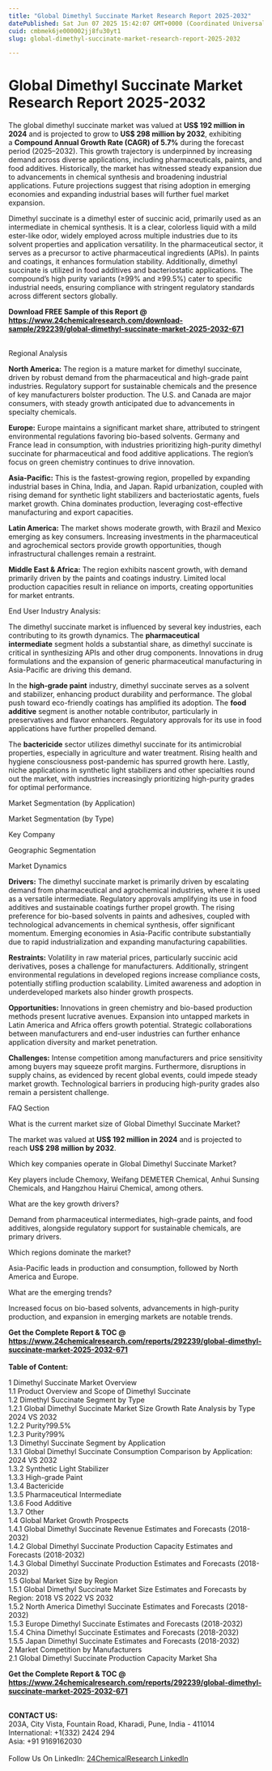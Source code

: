 ```yaml
---
title: "Global Dimethyl Succinate Market Research Report 2025-2032"
datePublished: Sat Jun 07 2025 15:42:07 GMT+0000 (Coordinated Universal Time)
cuid: cmbmek6je000002jj8fu30yt1
slug: global-dimethyl-succinate-market-research-report-2025-2032

---
```


# Global Dimethyl Succinate Market Research Report 2025-2032

<p>The global dimethyl succinate market was valued at <strong>US$ 192 million in 2024</strong> and is projected to grow to <strong>US$ 298 million by 2032</strong>, exhibiting a <strong>Compound Annual Growth Rate (CAGR) of 5.7%</strong> during the forecast period (2025–2032). This growth trajectory is underpinned by increasing demand across diverse applications, including pharmaceuticals, paints, and food additives. Historically, the market has witnessed steady expansion due to advancements in chemical synthesis and broadening industrial applications. Future projections suggest that rising adoption in emerging economies and expanding industrial bases will further fuel market expansion.</p><p>
</p><p>Dimethyl succinate is a dimethyl ester of succinic acid, primarily used as an intermediate in chemical synthesis. It is a clear, colorless liquid with a mild ester-like odor, widely employed across multiple industries due to its solvent properties and application versatility. In the pharmaceutical sector, it serves as a precursor to active pharmaceutical ingredients (APIs). In paints and coatings, it enhances formulation stability. Additionally, dimethyl succinate is utilized in food additives and bacteriostatic applications. The compound’s high purity variants (≥99% and ≥99.5%) cater to specific industrial needs, ensuring compliance with stringent regulatory standards across different sectors globally.</p><div><b>Download FREE Sample of this Report @ 
            <a href="https://www.24chemicalresearch.com/download-sample/292239/global-dimethyl-succinate-market-2025-2032-671">
            https://www.24chemicalresearch.com/download-sample/292239/global-dimethyl-succinate-market-2025-2032-671</a></b></div><br><p>
Regional Analysis</p><p>
</p><p><strong>North America:</strong> The region is a mature market for dimethyl succinate, driven by robust demand from the pharmaceutical and high-grade paint industries. Regulatory support for sustainable chemicals and the presence of key manufacturers bolster production. The U.S. and Canada are major consumers, with steady growth anticipated due to advancements in specialty chemicals.</p><p>
</p><p><strong>Europe:</strong> Europe maintains a significant market share, attributed to stringent environmental regulations favoring bio-based solvents. Germany and France lead in consumption, with industries prioritizing high-purity dimethyl succinate for pharmaceutical and food additive applications. The region’s focus on green chemistry continues to drive innovation.</p><p>
</p><p><strong>Asia-Pacific:</strong> This is the fastest-growing region, propelled by expanding industrial bases in China, India, and Japan. Rapid urbanization, coupled with rising demand for synthetic light stabilizers and bacteriostatic agents, fuels market growth. China dominates production, leveraging cost-effective manufacturing and export capacities.</p><p>
</p><p><strong>Latin America:</strong> The market shows moderate growth, with Brazil and Mexico emerging as key consumers. Increasing investments in the pharmaceutical and agrochemical sectors provide growth opportunities, though infrastructural challenges remain a restraint.</p><p>
</p><p><strong>Middle East &amp; Africa:</strong> The region exhibits nascent growth, with demand primarily driven by the paints and coatings industry. Limited local production capacities result in reliance on imports, creating opportunities for market entrants.</p><p>
End User Industry Analysis:</p><p>
</p><p>The dimethyl succinate market is influenced by several key industries, each contributing to its growth dynamics. The <strong>pharmaceutical intermediate</strong> segment holds a substantial share, as dimethyl succinate is critical in synthesizing APIs and other drug components. Innovations in drug formulations and the expansion of generic pharmaceutical manufacturing in Asia-Pacific are driving this demand.</p><p>
</p><p>In the <strong>high-grade paint</strong> industry, dimethyl succinate serves as a solvent and stabilizer, enhancing product durability and performance. The global push toward eco-friendly coatings has amplified its adoption. The <strong>food additive</strong> segment is another notable contributor, particularly in preservatives and flavor enhancers. Regulatory approvals for its use in food applications have further propelled demand.</p><p>
</p><p>The <strong>bactericide</strong> sector utilizes dimethyl succinate for its antimicrobial properties, especially in agriculture and water treatment. Rising health and hygiene consciousness post-pandemic has spurred growth here. Lastly, niche applications in synthetic light stabilizers and other specialties round out the market, with industries increasingly prioritizing high-purity grades for optimal performance.</p><p>
Market Segmentation (by Application)</p><p>
</p><p>
Market Segmentation (by Type)</p><p>
</p><p>
Key Company</p><p>
</p><p>
Geographic Segmentation</p><p>
</p><p>
Market Dynamics</p><p>
</p><p><strong>Drivers:</strong> The dimethyl succinate market is primarily driven by escalating demand from pharmaceutical and agrochemical industries, where it is used as a versatile intermediate. Regulatory approvals amplifying its use in food additives and sustainable coatings further propel growth. The rising preference for bio-based solvents in paints and adhesives, coupled with technological advancements in chemical synthesis, offer significant momentum. Emerging economies in Asia-Pacific contribute substantially due to rapid industrialization and expanding manufacturing capabilities.</p><p>
</p><p><strong>Restraints:</strong> Volatility in raw material prices, particularly succinic acid derivatives, poses a challenge for manufacturers. Additionally, stringent environmental regulations in developed regions increase compliance costs, potentially stifling production scalability. Limited awareness and adoption in underdeveloped markets also hinder growth prospects.</p><p>
</p><p><strong>Opportunities:</strong> Innovations in green chemistry and bio-based production methods present lucrative avenues. Expansion into untapped markets in Latin America and Africa offers growth potential. Strategic collaborations between manufacturers and end-user industries can further enhance application diversity and market penetration.</p><p>
</p><p><strong>Challenges:</strong> Intense competition among manufacturers and price sensitivity among buyers may squeeze profit margins. Furthermore, disruptions in supply chains, as evidenced by recent global events, could impede steady market growth. Technological barriers in producing high-purity grades also remain a persistent challenge.</p><p>
FAQ Section</p><p>
What is the current market size of Global Dimethyl Succinate Market?</p><p>
</p><p>The market was valued at <strong>US$ 192 million in 2024</strong> and is projected to reach <strong>US$ 298 million by 2032</strong>.</p><p>
Which key companies operate in Global Dimethyl Succinate Market?</p><p>
</p><p>Key players include Chemoxy, Weifang DEMETER Chemical, Anhui Sunsing Chemicals, and Hangzhou Hairui Chemical, among others.</p><p>
What are the key growth drivers?</p><p>
</p><p>Demand from pharmaceutical intermediates, high-grade paints, and food additives, alongside regulatory support for sustainable chemicals, are primary drivers.</p><p>
Which regions dominate the market?</p><p>
</p><p>Asia-Pacific leads in production and consumption, followed by North America and Europe.</p><p>
What are the emerging trends?</p><p>
</p><p>Increased focus on bio-based solvents, advancements in high-purity production, and expansion in emerging markets are notable trends.</p>

<div><b>Get the Complete Report & TOC @ 
            <a href="https://www.24chemicalresearch.com/reports/292239/global-dimethyl-succinate-market-2025-2032-671">
            https://www.24chemicalresearch.com/reports/292239/global-dimethyl-succinate-market-2025-2032-671</a></b></div><br>
            <b>Table of Content:</b><p>1 Dimethyl Succinate Market Overview<br />
    1.1 Product Overview and Scope of Dimethyl Succinate<br />
    1.2 Dimethyl Succinate Segment by Type<br />
        1.2.1 Global Dimethyl Succinate Market Size Growth Rate Analysis by Type 2024 VS 2032<br />
        1.2.2 Purity?99.5%<br />
        1.2.3 Purity?99%<br />
    1.3 Dimethyl Succinate Segment by Application<br />
        1.3.1 Global Dimethyl Succinate Consumption Comparison by Application: 2024 VS 2032<br />
        1.3.2 Synthetic Light Stabilizer<br />
        1.3.3 High-grade Paint<br />
        1.3.4 Bactericide<br />
        1.3.5 Pharmaceutical Intermediate<br />
        1.3.6 Food Additive<br />
        1.3.7 Other<br />
    1.4 Global Market Growth Prospects<br />
        1.4.1 Global Dimethyl Succinate Revenue Estimates and Forecasts (2018-2032)<br />
        1.4.2 Global Dimethyl Succinate Production Capacity Estimates and Forecasts (2018-2032)<br />
        1.4.3 Global Dimethyl Succinate Production Estimates and Forecasts (2018-2032)<br />
    1.5 Global Market Size by Region<br />
        1.5.1 Global Dimethyl Succinate Market Size Estimates and Forecasts by Region: 2018 VS 2022 VS 2032<br />
        1.5.2 North America Dimethyl Succinate Estimates and Forecasts (2018-2032)<br />
        1.5.3 Europe Dimethyl Succinate Estimates and Forecasts (2018-2032)<br />
        1.5.4 China Dimethyl Succinate Estimates and Forecasts (2018-2032)<br />
        1.5.5 Japan Dimethyl Succinate Estimates and Forecasts (2018-2032)<br />
2 Market Competition by Manufacturers<br />
    2.1 Global Dimethyl Succinate Production Capacity Market Sha</p>

<div><b>Get the Complete Report & TOC @ 
            <a href="https://www.24chemicalresearch.com/reports/292239/global-dimethyl-succinate-market-2025-2032-671">
            https://www.24chemicalresearch.com/reports/292239/global-dimethyl-succinate-market-2025-2032-671</a></b></div><br>

<b>CONTACT US:</b><br>
            203A, City Vista, Fountain Road, Kharadi, Pune, India - 411014<br>
            International: +1(332) 2424 294<br>
            Asia: +91 9169162030 <br><br>
            Follow Us On LinkedIn: <a href="https://www.linkedin.com/company/24chemicalresearch/">24ChemicalResearch LinkedIn</a>